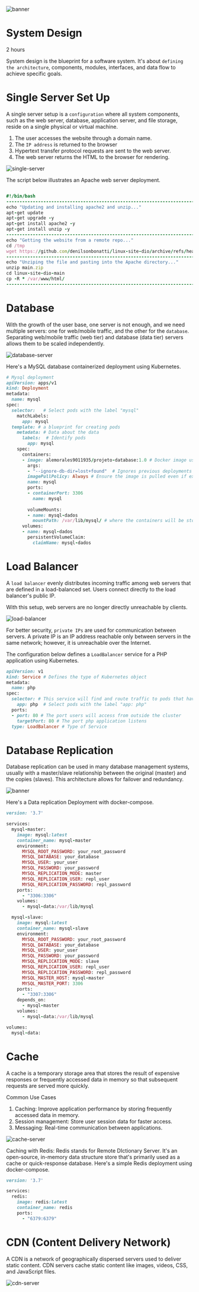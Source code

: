 ![banner](images/banner_7.jpg)
# System Design

2 hours

System design is the blueprint for a software system. It's about `defining the architecture`, components, modules, interfaces, and data flow to achieve specific goals.

# Single Server Set Up

A single server setup is a `configuration` where all system components, such as the web server, database, application server, and file storage, reside on a single physical or virtual machine.

1. The user accesses the website through a domain name.
2. The `IP address` is returned to the browser
3. Hypertext transfer protocol requests are sent to the web server.
4. The web server returns the HTML to the browser for rendering.

![single-server](images/single_server.jpg)

The script below illustrates an Apache web server deployment.

```ruby

#!/bin/bash
----------------------------------------------------------------------------------
echo "Updating and installing apache2 and unzip..."
apt-get update
apt-get upgrade -y
apt-get install apache2 -y
apt-get install unzip -y
----------------------------------------------------------------------------------
echo "Getting the website from a remote repo..."
cd /tmp
wget https://github.com/denilsonbonatti/linux-site-dio/archive/refs/heads/main.zip
----------------------------------------------------------------------------------
echo "Unziping the file and pasting into the Apache directory..."
unzip main.zip
cd linux-site-dio-main
cp -R * /var/www/html/
----------------------------------------------------------------------------------

```

# Database

With the growth of the user base, one server is not enough, and we need multiple servers: one for web/mobile traffic, and the other for the `database`. Separating web/mobile traffic (web tier) and database (data tier) servers allows them to be scaled independently.

![database-server](images/database_server.jpg)

Here's a MySQL database containerized deployment using Kubernetes. 

```ruby
# Mysql deployment
apiVersion: apps/v1
kind: Deployment
metadata:
  name: mysql
spec:
  selector:   # Select pods with the label "mysql"
    matchLabels:
      app: mysql
  template: # a blueprint for creating pods
    metadata: # Data about the data
      labels:  # Identify pods 
        app: mysql
    spec:
      containers:
      - image: alemorales9011935/projeto-database:1.0 # Docker image used for the deployment
        args:
        - "--ignore-db-dir=lost+found"  # Ignores previous deployments
        imagePullPolicy: Always # Ensure the image is pulled even if exists locally
        name: mysql
        ports:
        - containerPort: 3306
          name: mysql
          
        volumeMounts:
        - name: mysql-dados
          mountPath: /var/lib/mysql/ # where the containers will be storaged
      volumes:
      - name: mysql-dados
        persistentVolumeClaim:
          claimName: mysql-dados
```

# Load Balancer

A `load balancer` evenly distributes incoming traffic among web servers that are defined in a load-balanced set. Users connect directly to the load balancer's public IP. 

With this setup, web servers are no longer directly unreachable by clients. 

![load-balancer](images/load-balancer-server.jpg)

For better security, `private IPs` are used for communication between servers. A private IP is an IP address reachable only between servers in the same network; however, it is unreachable over the Internet.

The configuration below defines a `LoadBalancer` service for a PHP application using Kubernetes. 

```ruby
apiVersion: v1 
kind: Service # Defines the type of Kubernetes object
metadata:
  name: php
spec:
  selector: # This service will find and route traffic to pods that have the label app: php. 
    app: php  # Select pods with the label "app: php"
  ports:
  - port: 80 # The port users will access from outside the cluster
    targetPort: 80 # The port php application listens 
  type: LoadBalancer # Type of Service
```

# Database Replication

Database replication can be used in many database management systems, usually with a master/slave relationship between the original (master) and the copies
(slaves). This architecture allows for failover and redundancy.

![banner](images/database-replication.jpg)

Here's a Data replication Deployment with docker-compose. 

```ruby
version: '3.7'

services:
  mysql-master:
    image: mysql:latest
    container_name: mysql-master
    environment:
      MYSQL_ROOT_PASSWORD: your_root_password
      MYSQL_DATABASE: your_database
      MYSQL_USER: your_user
      MYSQL_PASSWORD: your_password
      MYSQL_REPLICATION_MODE: master
      MYSQL_REPLICATION_USER: repl_user
      MYSQL_REPLICATION_PASSWORD: repl_password
    ports:
      - "3306:3306"
    volumes:
      - mysql-data:/var/lib/mysql

  mysql-slave:
    image: mysql:latest
    container_name: mysql-slave
    environment:
      MYSQL_ROOT_PASSWORD: your_root_password
      MYSQL_DATABASE: your_database
      MYSQL_USER: your_user
      MYSQL_PASSWORD: your_password
      MYSQL_REPLICATION_MODE: slave
      MYSQL_REPLICATION_USER: repl_user
      MYSQL_REPLICATION_PASSWORD: repl_password
      MYSQL_MASTER_HOST: mysql-master
      MYSQL_MASTER_PORT: 3306
    ports:
      - "3307:3306"
    depends_on:
      - mysql-master
    volumes:
      - mysql-data:/var/lib/mysql

volumes:
  mysql-data:

```
# Cache

A cache is a temporary storage area that stores the result of expensive responses or frequently accessed data in memory so that subsequent requests are served more quickly. 

Common Use Cases

1. Caching: Improve application performance by storing frequently accessed data in memory.
2. Session management: Store user session data for faster access.
3. Messaging: Real-time communication between applications.

![cache-server](images/cache-server.jpg)

Caching with Redis: Redis stands for Remote DIctionary Server. It's an open-source, in-memory data structure store that's primarily used as a cache or quick-response database. Here's a simple Redis deployment using docker-compose.

```ruby
version: '3.7'

services:
  redis:
    image: redis:latest
    container_name: redis
    ports:
      - "6379:6379"
```

# CDN (Content Delivery Network)

A CDN is a network of geographically dispersed servers used to deliver static content. CDN servers cache static content like images, videos, CSS, and JavaScript files. 

![cdn-server](images/cdn-server.jpg)

